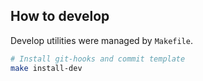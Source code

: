 ## How to develop
Develop utilities were managed by `Makefile`.

```bash
# Install git-hooks and commit template
make install-dev
```
